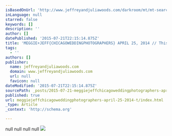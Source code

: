 ```yaml
---
isBasedOnUrl: 'http://www.jeffreyandjuliawoods.com/darkroom/mt/mt-search.cgi?IncludeBlogs=1&search=meggie'
inLanguage: null
starred: false
keywords: []
description: ''
author: []
datePublished: '2015-07-21T22:15:14.875Z'
title: 'MEGGIE+JEFF{CHICAGOWEDDINGPHOTOGRAPHERS} APRIL 25, 2014 // This beautiful couple had a very special day on April 4th in Chicago.  From the tear filled moments in the dressing rooms, to the laughter and promises made during the ceremony, to the romance and celebration of the reception, the Drake Hotel was the perfect setting for this perfect day.  Bambi and her team from BCR Events made everything seem effortless. The  brides desire to have an elegant and fun wedding were definitely accomplished.  We wish Meggie and Jeff a lifetime of elegance and fun!!'
tags:
  - ''
authors: []
publisher:
  name: jeffreyandjuliawoods.com
  domain: www.jeffreyandjuliawoods.com
  url: null
  favicon: null
dateModified: '2015-07-21T22:15:14.875Z'
sourcePath: _posts/2015-07-21-meggiejeffchicagoweddingphotographers-april-25-2014-t.md
published: true
url: meggiejeffchicagoweddingphotographers-april-25-2014-t/index.html
_type: Article
_context: 'http://schema.org'

---
```

null
null
null
null
![](http://www.jeffreyandjuliawoods.com/blog/20140405_MB-111jw.jpg)